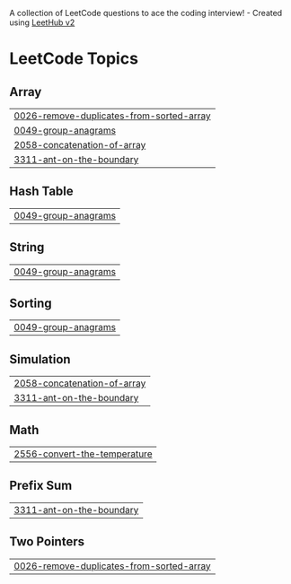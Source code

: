 A collection of LeetCode questions to ace the coding interview! - Created using [LeetHub v2](https://github.com/arunbhardwaj/LeetHub-2.0)
<!---LeetCode Topics Start-->
# LeetCode Topics
## Array
|  |
| ------- |
| [0026-remove-duplicates-from-sorted-array](https://github.com/razanasanu/leekcode/tree/master/0026-remove-duplicates-from-sorted-array) |
| [0049-group-anagrams](https://github.com/razanasanu/leekcode/tree/master/0049-group-anagrams) |
| [2058-concatenation-of-array](https://github.com/razanasanu/leekcode/tree/master/2058-concatenation-of-array) |
| [3311-ant-on-the-boundary](https://github.com/razanasanu/leekcode/tree/master/3311-ant-on-the-boundary) |
## Hash Table
|  |
| ------- |
| [0049-group-anagrams](https://github.com/razanasanu/leekcode/tree/master/0049-group-anagrams) |
## String
|  |
| ------- |
| [0049-group-anagrams](https://github.com/razanasanu/leekcode/tree/master/0049-group-anagrams) |
## Sorting
|  |
| ------- |
| [0049-group-anagrams](https://github.com/razanasanu/leekcode/tree/master/0049-group-anagrams) |
## Simulation
|  |
| ------- |
| [2058-concatenation-of-array](https://github.com/razanasanu/leekcode/tree/master/2058-concatenation-of-array) |
| [3311-ant-on-the-boundary](https://github.com/razanasanu/leekcode/tree/master/3311-ant-on-the-boundary) |
## Math
|  |
| ------- |
| [2556-convert-the-temperature](https://github.com/razanasanu/leekcode/tree/master/2556-convert-the-temperature) |
## Prefix Sum
|  |
| ------- |
| [3311-ant-on-the-boundary](https://github.com/razanasanu/leekcode/tree/master/3311-ant-on-the-boundary) |
## Two Pointers
|  |
| ------- |
| [0026-remove-duplicates-from-sorted-array](https://github.com/razanasanu/leekcode/tree/master/0026-remove-duplicates-from-sorted-array) |
<!---LeetCode Topics End-->